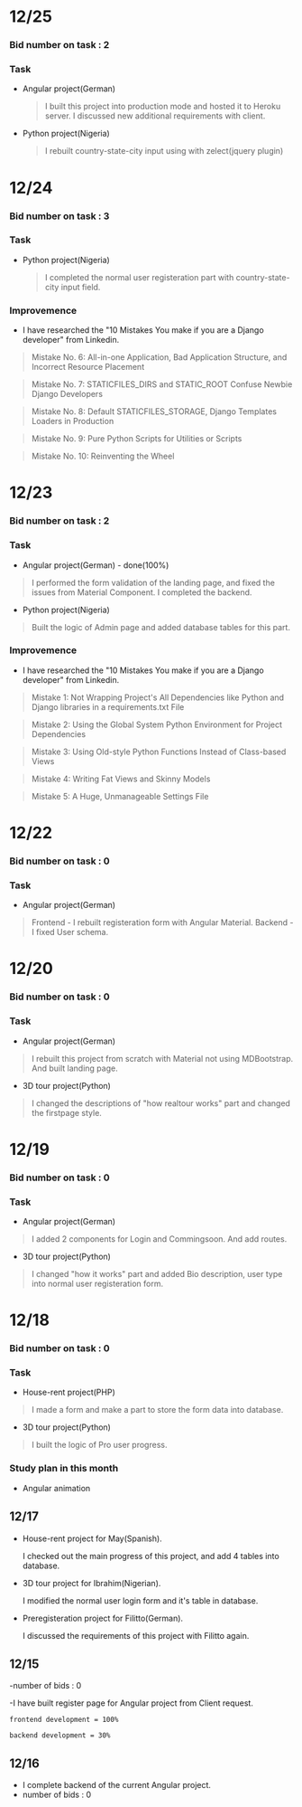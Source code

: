 # 12/25
### Bid number on task : 2

### Task
 
 * Angular project(German)
   
   >  I built this project into production mode and hosted it to Heroku server.
   >  I discussed new additional requirements with client.
   
 * Python project(Nigeria)
   
   > I rebuilt country-state-city input using with zelect(jquery plugin)
   

# 12/24
### Bid number on task : 3

### Task
   
 * Python project(Nigeria)
   
   > I completed the normal user registeration part with country-state-city input field.
   
### Improvemence
  
  * I have researched the "10 Mistakes You make if you are a Django developer" from Linkedin.
  
  > Mistake No. 6: All-in-one Application, Bad Application Structure, and Incorrect Resource Placement
  
  > Mistake No. 7: STATICFILES_DIRS and STATIC_ROOT Confuse Newbie Django Developers
  
  > Mistake No. 8: Default STATICFILES_STORAGE, Django Templates Loaders in Production
  
  > Mistake No. 9: Pure Python Scripts for Utilities or Scripts
  
  > Mistake No. 10: Reinventing the Wheel

# 12/23
### Bid number on task : 2

### Task
   * Angular project(German) - done(100%)
           
   > I performed the form validation of the landing page, and fixed the issues from Material Component. 
   > I completed the backend.
   
   * Python project(Nigeria)
   
   > Built the logic of Admin page and added database tables for this part.
   
### Improvemence
  
  * I have researched the "10 Mistakes You make if you are a Django developer" from Linkedin.
  
  > Mistake 1: Not Wrapping Project's All Dependencies like Python and Django libraries in a requirements.txt File
  
  > Mistake 2: Using the Global System Python Environment for Project Dependencies
  
  > Mistake 3: Using Old-style Python Functions Instead of Class-based Views
  
  > Mistake 4: Writing Fat Views and Skinny Models
  
  > Mistake 5: A Huge, Unmanageable Settings File


# 12/22
### Bid number on task : 0

### Task
   * Angular project(German)
           
   > Frontend - I rebuilt registeration form with Angular Material.
   > Backend - I fixed User schema.

# 12/20
### Bid number on task : 0
### Task
   * Angular project(German)
           
   > I rebuilt this project from scratch with Material not using MDBootstrap.
   > And built landing page.
         
   * 3D tour project(Python)
            
   > I changed the descriptions of "how realtour works" part and changed the firstpage style.
        



# 12/19
### Bid number on task : 0
### Task
   * Angular project(German)
           
   > I added 2 components for Login and Commingsoon.
   > And add routes.
         
   * 3D tour project(Python)
            
   > I changed "how it works" part and added Bio description, user type into normal user registeration form.
        

# 12/18
### Bid number on task : 0
### Task
   * House-rent project(PHP)
           
   > I made a form and make a part to store the form data into database.
         
   * 3D tour project(Python)
            
   > I built the logic of Pro user progress.
        
 ### Study plan in this month
    
   * Angular animation
## 12/17

* House-rent project for May(Spanish).
    
    I checked out the main progress of this project, and add 4 tables into database.
* 3D tour project for Ibrahim(Nigerian).
    
    I modified the normal user login form and it's table in database.
* Preregisteration project for Filitto(German).
    
    I discussed the requirements of this project with Filitto again.

## 12/15

-number of bids : 0

-I have built register page for Angular project from Client request.

    frontend development = 100%
  
    backend development = 30%

## 12/16

* I complete backend of the current Angular project.
* number of bids : 0


